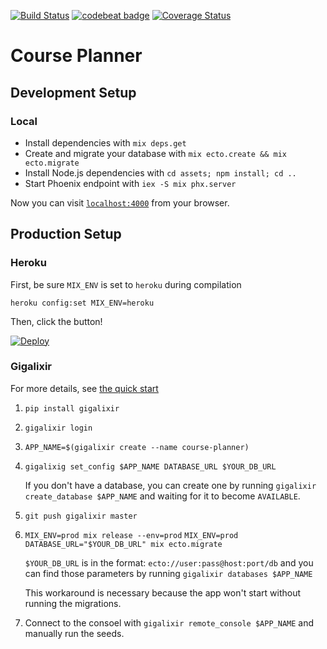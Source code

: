 [![Build Status](https://travis-ci.org/digitalnatives/course_planner.svg?branch=master)](https://travis-ci.org/digitalnatives/course_planner)
[![codebeat badge](https://codebeat.co/badges/ddc1feb0-d6a0-451f-b77d-1196254ac024)](https://codebeat.co/projects/github-com-digitalnatives-course_planner-master)
[![Coverage Status](https://coveralls.io/repos/github/digitalnatives/course_planner/badge.svg?branch=master)](https://coveralls.io/github/digitalnatives/course_planner?branch=master)

# Course Planner

## Development Setup

### Local

  * Install dependencies with `mix deps.get`
  * Create and migrate your database with `mix ecto.create && mix ecto.migrate`
  * Install Node.js dependencies with `cd assets; npm install; cd ..`
  * Start Phoenix endpoint with `iex -S mix phx.server`

Now you can visit [`localhost:4000`](http://localhost:4000) from your browser.

## Production Setup

### Heroku

First, be sure `MIX_ENV` is set to `heroku` during compilation

    heroku config:set MIX_ENV=heroku

Then, click the button!

[![Deploy](https://www.herokucdn.com/deploy/button.svg)](https://heroku.com/deploy)

### Gigalixir

For more details, see [the quick start](http://gigalixir.readthedocs.io/en/latest/main.html#getting-started-guide)

   1. `pip install gigalixir`
   2. `gigalixir login`
   3. `APP_NAME=$(gigalixir create --name course-planner)`
   4. `gigalixig set_config $APP_NAME DATABASE_URL $YOUR_DB_URL`
      
      If you don't have a database, you can create one by running `gigalixir create_database $APP_NAME` and waiting for it to become `AVAILABLE`.
   5. `git push gigalixir master`
   
   6. `MIX_ENV=prod mix release --env=prod`
      `MIX_ENV=prod DATABASE_URL="$YOUR_DB_URL" mix ecto.migrate`

      `$YOUR_DB_URL` is in the format: `ecto://user:pass@host:port/db` and you can find those parameters by running `gigalixir databases $APP_NAME`

      This workaround is necessary because the app won't start without running the migrations.
   
   7. Connect to the consoel with `gigalixir remote_console $APP_NAME` and manually run the seeds.
